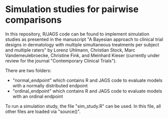 # Simulation studies for pairwise comparisons

In this repository, R/JAGS code can be found to implement simulation studies as presented in the manuscript "A Bayesian approach to  clinical trial designs in dermatology with multiple simultaneous treatments per subject and multiple raters" by Lorenz Uhlmann, Christian Stock,
Marc Vandemeulebroecke, Christine Fink, and Meinhard Kieser (currently under review for the journal "Contemporary Clinical Trials").

There are two folders:
- "normal_endpoint" which contains R and JAGS code to evaluate models with a normally distributed endpoint
- "ordinal_endpoint" which contains R and JAGS code to evaluate models with an ordinal endpoint

To run a simulation study, the file "sim_study.R" can be used. In this file, all other files are loaded via "source()".